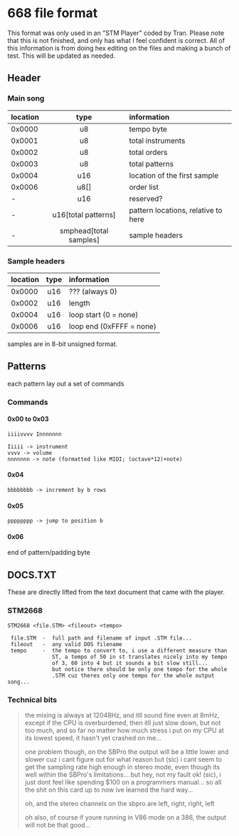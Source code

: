 # 668 file format

This format was only used in an "STM Player" coded by Tran.
Please note that this is not finished, and only has what I feel confident is correct.
All of this information is from doing hex editing on the files and making a bunch of test.
This will be updated as needed.

## Header

### Main song

| location |         type           | information                         |
|:---------|:----------------------:|:------------------------------------|
| 0x0000   |          u8            | tempo byte                          |
| 0x0001   |          u8            | total instruments                   |
| 0x0002   |          u8            | total orders                        |
| 0x0003   |          u8            | total patterns                      |
| 0x0004   |          u16           | location of the first sample        |
| 0x0006   |          u8[]          | order list                          |
| -        |          u16           | reserved?                           |
| -        |  u16[total patterns]   | pattern locations, relative to here |
| -        | smphead[total samples] | sample headers                      |

### Sample headers

| location | type | information              |
|:---------|:----:|:-------------------------|
| 0x0000   | u16  | ??? (always 0)           |
| 0x0002   | u16  | length                   |
| 0x0004   | u16  | loop start (0 = none)    |
| 0x0006   | u16  | loop end (0xFFFF = none) |

samples are in 8-bit unsigned format.

## Patterns

each pattern lay out a set of commands

### Commands

#### 0x00 to 0x03

```text
iiiivvvv Innnnnnn

Iiiii -> instrument
vvvv -> volume
nnnnnnn -> note (formatted like MIDI; (octave*12)+note)
```

#### 0x04

```text
bbbbbbbb -> increment by b rows
```

#### 0x05

```text
pppppppp -> jump to position b
```

#### 0x06

end of pattern/padding byte

## DOCS.TXT

These are directly lifted from the text document that came with the player.

### STM2668

```text
STM2668 <file.STM> <fileout> <tempo>

 file.STM  -  full path and filename of input .STM file...
 fileout   -  any valid DOS filename
 tempo     -  the tempo to convert to, i use a different measure than
              ST, a tempo of 50 in st translates nicely into my tempo
              of 3, 60 into 4 but it sounds a bit slow still...
              but notice there should be only one tempo for the whole
              .STM cuz theres only one tempo for the whole output song...
```

### Technical bits

> the mixing is always at 12048Hz, and itll sound fine even at 8mHz,
> except if the CPU is overburdened, then itll just slow down, but
> not too much, and so far no matter how much stress i put on my CPU
> at its lowest speed, it hasn't yet crashed on me...
>  
> one problem though, on the SBPro the output will be a little lower
> and slower cuz i cant figure out for what reason but (sic) i cant seem
> to get the sampling rate high enough in stereo mode, even though
> its well within the SBPro's limitations... but hey, not my fault
> ok! (sic), i just dont feel like spending $100 on a programmers manual...
> so all the shit on this card up to now ive learned the hard way...
>  
> oh, and the stereo channels on the sbpro are left, right, right, left
>  
> oh also, of course if youre running in V86 mode on a 386, the output
> will not be that good...
